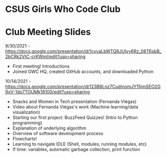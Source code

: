 # CSUS Girls Who Code Club

# Club Meeting Slides
9/30/2021 - https://docs.google.com/presentation/d/1cyyaLbWTQ6JUIvy6Rz_08T6sbB_2bCRk2VtC-crKWmI/edit?usp=sharing
- First meeting! Introductions
- Joined GWC HQ, created GitHub accounts, and downloaded Python

10/14/2021 - https://docs.google.com/presentation/d/123B8Lnz7CudmomJY15jmSEO2G9xV-1do7TOUMk18100/edit?usp=sharing
- Snacks and Women in Tech presentation (Fernanda Viégas)
- Video about Fernanda Viégas's work (Machine learning/data visualization)
- Starting our first project: BuzzFeed Quizzes! (Intro to Python programming)
- Explanation of underlying algorithm
- Overview of software development process
- Flowcharts!
- Learning to navigate IDLE (Shell, modules, running modules, etc)
- If time: variables, automatic garbage collection, print function
